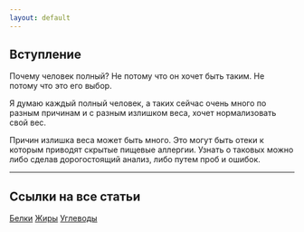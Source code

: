 ```yaml
---
layout: default
---
```


## Вступление

Почему человек полный?
Не потому что он хочет быть таким. Не потому что это его выбор.

Я думаю каждый полный человек, а таких сейчас очень много по разным причинам и с разным излишком веса, хочет нормализовать свой вес.

Причин излишка веса может быть много.
Это могут быть отеки к которым приводят скрытые пищевые аллергии. Узнать о таковых можно либо сделав дорогостоящий анализ, либо путем проб и ошибок.

---

## Ссылки на все статьи

[Белки](./protein.md)
[Жиры](./fat.md)
[Углеводы](./carbohydrate.md)
